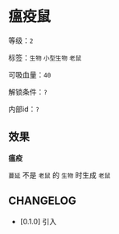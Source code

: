 # 瘟疫鼠

等级：`2`

标签：`生物` `小型生物` `老鼠`

可吸血量：`40`

解锁条件：`?`

内部id：`?`

## 效果

**瘟疫**

`蔓延` 不是 `老鼠` 的 `生物` 时生成 `老鼠`

## CHANGELOG

- [0.1.0] 引入

